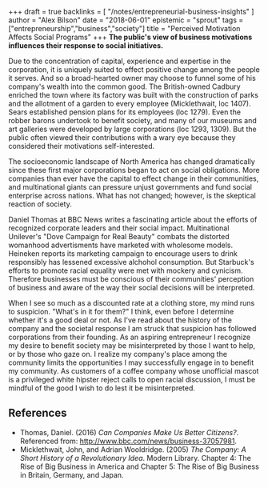 +++
draft = true
backlinks = [
  "/notes/entrepreneurial-business-insights"
]
author = "Alex Bilson"
date = "2018-06-01"
epistemic = "sprout"
tags = ["entrepreneurship","business","society"]
title = "Perceived Motivation Affects Social Programs"
+++
**The public's view of business motivations influences their response to social initiatives.**

Due to the concentration of capital, experience and expertise in the corporation, it is uniquely suited to effect positive change among the people it serves.  And so a broad-hearted owner may choose to funnel some of his company's wealth into the common good.  The British-owned Cadbury enriched the town where its factory was built with the construction of parks and the allotment of a garden to every employee (Micklethwait, loc 1407).  Sears established pension plans for its employees (loc 1279).  Even the robber barons undertook to benefit society, and many of our museums and art galleries were developed by large corporations (loc 1293, 1309).  But the public often viewed their contributions with a wary eye because they considered their motivations self-interested.

The socioeconomic landscape of North America has changed dramatically since these first major corporations began to act on social obligations.  More companies than ever have the capital to effect change in their communities, and multinational giants can pressure unjust governments and fund social enterprise across nations. What has not changed; however, is the skeptical reaction of society.

Daniel Thomas at BBC News writes a fascinating article about the efforts of recognized corporate leaders and their social impact.  Multinational Unilever's "Dove Campaign for Real Beauty" combats the distorted womanhood advertisments have marketed with wholesome models.  Heineken reports its marketing campaign to encourage users to drink responsibly has lessened excessive alchohol consumption.  But Starbuck's efforts to promote racial equality were met with mockery and cynicism.  Therefore businesses must be conscious of their communities' perception of business and aware of the way their social decisions will be interpreted.

When I see so much as a discounted rate at a clothing store, my mind runs to suspicion.  "What's in it for them?" I think, even before I determine whether it's a good deal or not.  As I've read about the history of the company and the societal response I am struck that suspicion has followed corporations from their founding.  As an aspiring entrepreneur I recognize my desire to benefit society may be misinterpreted by those I want to help, or by those who gaze on.  I realize my company's place among the community limits the opportunities I may successfully engage in to benefit my community.  As customers of a coffee company whose unofficial mascot is a privileged white hipster reject calls to open racial discussion, I must be mindful of the good I wish to do lest it be misinterpreted.

## References

- Thomas, Daniel. (2016) _Can Companies Make Us Better Citizens?_. Referenced from: http://www.bbc.com/news/business-37057981.
- Micklethwait, John, and Adrian Wooldridge. (2005) _The Company: A Short History of a Revolutionary Idea_. Modern Library. Chapter 4: The Rise of Big Business in America and Chapter 5: The Rise of Big Business in Britain, Germany, and Japan.
